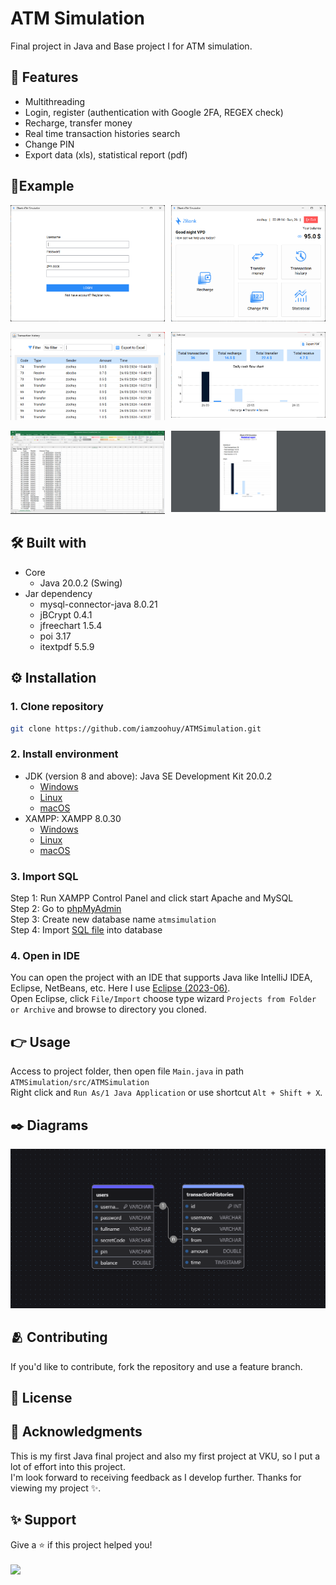 # ATM Simulation
Final project in Java and Base project I for ATM simulation.

## 📍 Features
- Multithreading
- Login, register (authentication with Google 2FA, REGEX check)
- Recharge, transfer money
- Real time transaction histories search
- Change PIN
- Export data (xls), statistical report (pdf)

## 📃Example
<p>
  <img title='Login page' src="./Screenshots/login.png" width="49%"/>
  <img title='Dashboard page' style='float: right' src="./Screenshots/dashboard.png" width="49%"/>
</p>
<p>
  <img title='Transaction history page' src="./Screenshots/transaction-history.png" width="49%"/>
  <img title='Statistical page' style='float: right' src="./Screenshots/statistical.png" width="49%"/>
</p>
<p>
  <img title='Export to Excel' src="./Screenshots/excel.png" width="49%"/>
  <img title='Export report to PDF' style='float: right' src="./Screenshots/pdf.png" width="49%"/>
</p>

## 🛠️ Built with
- Core
    - Java 20.0.2 (Swing)
- Jar dependency
    - mysql-connector-java 8.0.21
    - jBCrypt 0.4.1
    - jfreechart 1.5.4
    - poi 3.17
    - itextpdf 5.5.9

## ⚙️ Installation
### 1. Clone repository
```bash
git clone https://github.com/iamzoohuy/ATMSimulation.git
```
### 2. Install environment
- JDK (version 8 and above): Java SE Development Kit 20.0.2
    - [Windows](https://download.oracle.com/java/20/archive/jdk-20.0.2_windows-x64_bin.exe)
    - [Linux](https://download.oracle.com/java/20/archive/jdk-20.0.2_linux-x64_bin.rpm)
    - [macOS](https://download.oracle.com/java/20/archive/jdk-20.0.2_macos-aarch64_bin.dmg)
- XAMPP: XAMPP 8.0.30
    - [Windows](https://sourceforge.net/projects/xampp/files/XAMPP%20Windows/8.0.30/xampp-windows-x64-8.0.30-0-VS16-installer.exe)
    - [Linux](https://sourceforge.net/projects/xampp/files/XAMPP%20Linux/8.0.30/xampp-linux-x64-8.0.30-0-installer.run)
    - [macOS](https://sourceforge.net/projects/xampp/files/XAMPP%20Mac%20OS%20X/8.0.28/xampp-osx-8.0.28-0-installer.dmg)
### 3. Import SQL
Step 1: Run XAMPP Control Panel and click start Apache and MySQL<br>
Step 2: Go to [phpMyAdmin](http://localhost/phpmyadmin)<br>
Step 3: Create new database name `atmsimulation`<br>
Step 4: Import [SQL file](./atmsimulation.sql) into database
### 4. Open in IDE
You can open the project with an IDE that supports Java like IntelliJ IDEA, Eclipse, NetBeans, etc. Here I use [Eclipse (2023-06)](https://www.eclipse.org/downloads/download.php?file=/oomph/epp/2023-12/R/eclipse-inst-jre-win64.exe).<br>
Open Eclipse, click `File/Import` choose type wizard `Projects from Folder or Archive` and browse to directory you cloned.

## 👉 Usage
Access to project folder, then open file `Main.java` in path `ATMSimulation/src/ATMSimulation`<br>
Right click and `Run As/1 Java Application` or use shortcut `Alt + Shift + X`.

## ✒️ Diagrams
<p>
  <img title='Database diagram' src="./Screenshots/diagram.png"/>
</p>

## 🫂 Contributing
If you'd like to contribute, fork the repository and use a feature branch.

## 📄 License

## 🥹 Acknowledgments
This is my first Java final project and also my first project at VKU, so I put a lot of effort into this project.<br>
I'm look forward to receiving feedback as I develop further. Thanks for viewing my project ✨.

## ✨ Support
Give a ⭐ if this project helped you!<br><br>
<a href='https://www.buymeacoffee.com/zoohuy' target='_blank'><img style='height: 34px' src='https://i.imgur.com/Y2Ta2iz.png'/></a>

